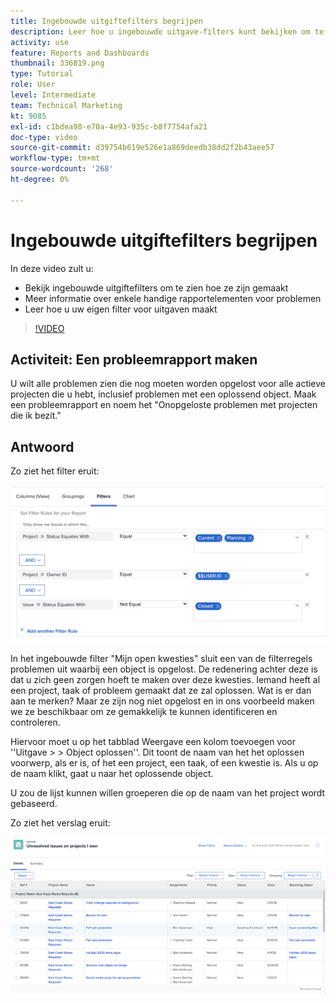 ```yaml
---
title: Ingebouwde uitgiftefilters begrijpen
description: Leer hoe u ingebouwde uitgave-filters kunt bekijken om te zien hoe deze zijn gemaakt en uw eigen uitgave-filter kunt maken in Workfront.
activity: use
feature: Reports and Dashboards
thumbnail: 336819.png
type: Tutorial
role: User
level: Intermediate
team: Technical Marketing
kt: 9085
exl-id: c1bdea98-e70a-4e93-935c-b8f7754afa21
doc-type: video
source-git-commit: d39754b619e526e1a869deedb38dd2f2b43aee57
workflow-type: tm+mt
source-wordcount: '268'
ht-degree: 0%

---
```


# Ingebouwde uitgiftefilters begrijpen

In deze video zult u:

* Bekijk ingebouwde uitgiftefilters om te zien hoe ze zijn gemaakt
* Meer informatie over enkele handige rapportelementen voor problemen
* Leer hoe u uw eigen filter voor uitgaven maakt

>[!VIDEO](https://video.tv.adobe.com/v/336819/?quality=12)

## Activiteit: Een probleemrapport maken

U wilt alle problemen zien die nog moeten worden opgelost voor alle actieve projecten die u hebt, inclusief problemen met een oplossend object. Maak een probleemrapport en noem het &quot;Onopgeloste problemen met projecten die ik bezit.&quot;

## Antwoord

Zo ziet het filter eruit:

![Een afbeelding van het scherm om een uitgiftefilter te maken](assets/opening-built-in-issue-filters-1.png)

In het ingebouwde filter &quot;Mijn open kwesties&quot; sluit een van de filterregels problemen uit waarbij een object is opgelost. De redenering achter deze is dat u zich geen zorgen hoeft te maken over deze kwesties. Iemand heeft al een project, taak of probleem gemaakt dat ze zal oplossen. Wat is er dan aan te merken? Maar ze zijn nog niet opgelost en in ons voorbeeld maken we ze beschikbaar om ze gemakkelijk te kunnen identificeren en controleren.

Hiervoor moet u op het tabblad Weergave een kolom toevoegen voor &#39;&#39;Uitgave > > Object oplossen&#39;&#39;. Dit toont de naam van het het oplossen voorwerp, als er is, of het een project, een taak, of een kwestie is. Als u op de naam klikt, gaat u naar het oplossende object.

U zou de lijst kunnen willen groeperen die op de naam van het project wordt gebaseerd.

Zo ziet het verslag eruit:

![Een afbeelding van een uitgifterapport](assets/opening-built-in-issue-filters-2.png)
